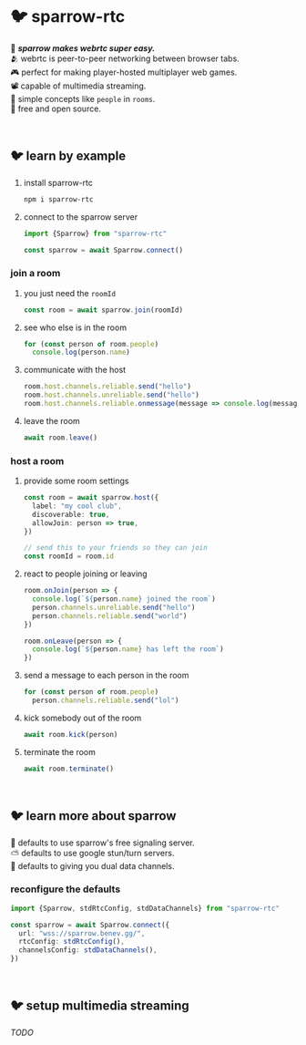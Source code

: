 
# 🐦 sparrow-rtc

🌟 ***sparrow makes webrtc super easy.***  
🫂 webrtc is peer-to-peer networking between browser tabs.  
🎮 perfect for making player-hosted multiplayer web games.  
📽️ capable of multimedia streaming.  
🧠 simple concepts like `people` in `rooms`.  
💖 free and open source.  

<br/>

## 🐦 learn by example

1. install sparrow-rtc
    ```sh
    npm i sparrow-rtc
    ```
1. connect to the sparrow server
    ```ts
    import {Sparrow} from "sparrow-rtc"

    const sparrow = await Sparrow.connect()
    ```

### join a room

1. you just need the `roomId`
    ```ts
    const room = await sparrow.join(roomId)
    ```
1. see who else is in the room
    ```ts
    for (const person of room.people)
      console.log(person.name)
    ```
1. communicate with the host
    ```ts
    room.host.channels.reliable.send("hello")
    room.host.channels.unreliable.send("hello")
    room.host.channels.reliable.onmessage(message => console.log(message))
    ```
1. leave the room
    ```ts
    await room.leave()
    ```

### host a room

1. provide some room settings
    ```ts
    const room = await sparrow.host({
      label: "my cool club",
      discoverable: true,
      allowJoin: person => true,
    })

    // send this to your friends so they can join
    const roomId = room.id
    ```
1. react to people joining or leaving
    ```ts
    room.onJoin(person => {
      console.log(`${person.name} joined the room`)
      person.channels.unreliable.send("hello")
      person.channels.reliable.send("world")
    })

    room.onLeave(person => {
      console.log(`${person.name} has left the room`)
    })
    ```
1. send a message to each person in the room
    ```ts
    for (const person of room.people)
      person.channels.reliable.send("lol")
    ```
1. kick somebody out of the room
    ```ts
    await room.kick(person)
    ```
1. terminate the room
    ```ts
    await room.terminate()
    ```

<br/>

## 🐦 learn more about sparrow

📡 defaults to use sparrow's free signaling server.  
⛅ defaults to use google stun/turn servers.  
🤖 defaults to giving you dual data channels.  

### reconfigure the defaults
  ```ts
  import {Sparrow, stdRtcConfig, stdDataChannels} from "sparrow-rtc"

  const sparrow = await Sparrow.connect({
    url: "wss://sparrow.benev.gg/",
    rtcConfig: stdRtcConfig(),
    channelsConfig: stdDataChannels(),
  })
  ```

<br/>

## 🐦 setup multimedia streaming

*TODO*


